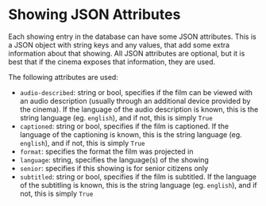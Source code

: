 # Showing JSON Attributes

Each showing entry in the database can have some JSON attributes. This is a JSON object with string keys and any values,
that add some extra information about that showing. All JSON attributes are optional, but it is best that if the cinema
exposes that information, they are used.

The following attributes are used:
- `audio-described`: string or bool, specifies if the film can be viewed with an audio description (usually through an
additional device provided by the cinema). If the language of the audio description is known, this is the string 
language (eg. `english`), and if not, this is simply `True`
- `captioned`: string or bool, specifies if the film is captioned. If the language of the captioning is known, this is
the string language (eg. `english`), and if not, this is simply `True`
- `format`: specifies the format the film was projected in
- `language`: string, specifies the language(s) of the showing
- `senior`: specifies if this showing is for senior citizens only
- `subtitled`: string or bool, specifies if the film is subtitled. If the language of the subtitling is known, this is
the string language (eg. `english`), and if not, this is simply `True`
